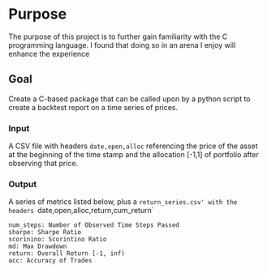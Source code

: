 # Purpose

The purpose of this project is to further gain familiarity with the C programming language. I found that doing so in an arena I enjoy will enhance the experience

## Goal

Create a C-based package that can be called upon by a python script to create a backtest report on a time series of prices. 

### Input

A CSV file with headers `date,open,alloc` referencing the price of the asset at the beginning of the time stamp and the allocation [-1,1] of portfolio after observing that price. 

### Output

A series of metrics listed below, plus a `return_series.csv' with the headers `date,open,alloc,return,cum_return`

```
num_steps: Number of Observed Time Steps Passed
sharpe: Sharpe Ratio
scorinino: Scorintino Ratio
md: Max Drawdown
return: Overall Return [-1, inf)
acc: Accuracy of Trades
```
